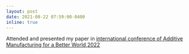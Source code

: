 ```yaml
---
layout: post
date: 2021-08-22 07:59:00-0400
inline: true
---
```


Attended and presented my paper in [international conference of Additive Manufacturing for a Better World,2022]( https://lnkd.in/eZgYZJ2h)

